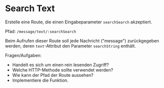 # Search Text

Erstelle eine Route, die einen Eingabeparameter `searchSearch` akzeptiert.

Pfad: `/message/text/:searchSearch`

Beim Aufrufen dieser Route soll jede Nachricht ("message") zurückgegeben werden, deren `text`-Attribut den Parameter `searchString` enthält.

Fragen/Aufgaben:
- Handelt es sich um einen rein lesenden Zugriff?
- Welche HTTP-Methode sollte verwendet werden?
- Wie kann der Pfad der Route aussehen?
- Implementiere die Funktion.
